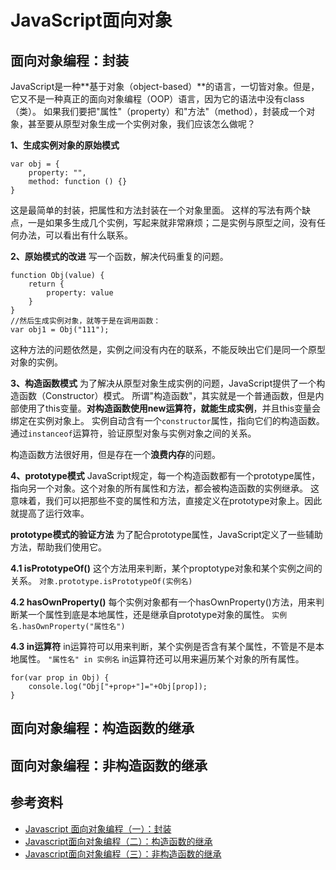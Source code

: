 # JavaScript面向对象

## 面向对象编程：封装

JavaScript是一种**基于对象（object-based）**的语言，一切皆对象。但是，它又不是一种真正的面向对象编程（OOP）语言，因为它的语法中没有class（类）。
如果我们要把"属性"（property）和"方法"（method），封装成一个对象，甚至要从原型对象生成一个实例对象，我们应该怎么做呢？

**1、生成实例对象的原始模式**
```
var obj = {
	property: "",
	method: function () {}
}
```
这是最简单的封装，把属性和方法封装在一个对象里面。
这样的写法有两个缺点，一是如果多生成几个实例，写起来就非常麻烦；二是实例与原型之间，没有任何办法，可以看出有什么联系。

**2、原始模式的改进**
写一个函数，解决代码重复的问题。
```
function Obj(value) {
	return {
		property: value
	}
}
//然后生成实例对象，就等于是在调用函数：
var obj1 = Obj("111");
```
这种方法的问题依然是，实例之间没有内在的联系，不能反映出它们是同一个原型对象的实例。

**3、构造函数模式**
为了解决从原型对象生成实例的问题，JavaScript提供了一个构造函数（Constructor）模式。
所谓"构造函数"，其实就是一个普通函数，但是内部使用了this变量。**对构造函数使用new运算符，就能生成实例**，并且this变量会绑定在实例对象上。
实例自动含有一个`constructor`属性，指向它们的构造函数。通过`instanceof`运算符，验证原型对象与实例对象之间的关系。

构造函数方法很好用，但是存在一个**浪费内存**的问题。

**4、prototype模式**
JavaScript规定，每一个构造函数都有一个prototype属性，指向另一个对象。这个对象的所有属性和方法，都会被构造函数的实例继承。
这意味着，我们可以把那些不变的属性和方法，直接定义在prototype对象上。因此就提高了运行效率。

**prototype模式的验证方法**
为了配合prototype属性，JavaScript定义了一些辅助方法，帮助我们使用它。

**4.1 isPrototypeOf()**
这个方法用来判断，某个proptotype对象和某个实例之间的关系。
`对象.prototype.isPrototypeOf(实例名)`

**4.2 hasOwnProperty()**
每个实例对象都有一个hasOwnProperty()方法，用来判断某一个属性到底是本地属性，还是继承自prototype对象的属性。
`实例名.hasOwnProperty("属性名")`

**4.3 in运算符**
in运算符可以用来判断，某个实例是否含有某个属性，不管是不是本地属性。
`"属性名" in 实例名`
in运算符还可以用来遍历某个对象的所有属性。
```
for(var prop in Obj) {
    console.log("Obj["+prop+"]="+Obj[prop]);
}
```

## 面向对象编程：构造函数的继承

## 面向对象编程：非构造函数的继承

## 参考资料
* [Javascript 面向对象编程（一）：封装](http://www.ruanyifeng.com/blog/2010/05/object-oriented_javascript_encapsulation.html)
* [Javascript面向对象编程（二）：构造函数的继承](http://www.ruanyifeng.com/blog/2010/05/object-oriented_javascript_inheritance.html)
* [Javascript面向对象编程（三）：非构造函数的继承](http://www.ruanyifeng.com/blog/2010/05/object-oriented_javascript_inheritance_continued.html)





